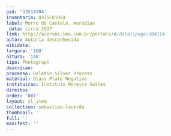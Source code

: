 ```yaml
---
pid: '33514304'
inventario: 037SL01064
label: Morro do Castelo, moradias
_data: circa 1917
link: http://acervos.ims.com.br/portals/#/detailpage/104114
autor: Autoria desconhecida
wikidata: 
largura: '180'
altura: '130'
tipo: Photograph
descricao: 
processo: Gelatin Silver Process
material: Glass Plate Negative
instituicao: Instituto Moreira Salles
direitos: 
order: '007'
layout: sl_item
collection: sebastiao-lacerda
thumbnail: ''
full: ''
manifest: ''
---
```

